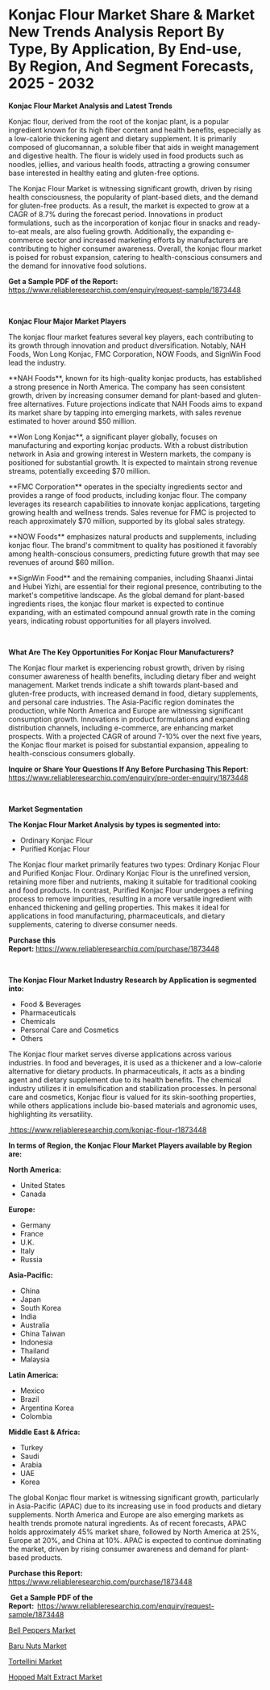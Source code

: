 <p><h1>Konjac Flour Market Share & Market New Trends Analysis Report By Type, By Application, By End-use, By Region, And Segment Forecasts, 2025 - 2032</h1></p><p><strong>Konjac Flour Market Analysis and Latest Trends</strong></p>
<p><p>Konjac flour, derived from the root of the konjac plant, is a popular ingredient known for its high fiber content and health benefits, especially as a low-calorie thickening agent and dietary supplement. It is primarily composed of glucomannan, a soluble fiber that aids in weight management and digestive health. The flour is widely used in food products such as noodles, jellies, and various health foods, attracting a growing consumer base interested in healthy eating and gluten-free options.</p><p>The Konjac Flour Market is witnessing significant growth, driven by rising health consciousness, the popularity of plant-based diets, and the demand for gluten-free products. As a result, the market is expected to grow at a CAGR of 8.7% during the forecast period. Innovations in product formulations, such as the incorporation of konjac flour in snacks and ready-to-eat meals, are also fueling growth. Additionally, the expanding e-commerce sector and increased marketing efforts by manufacturers are contributing to higher consumer awareness. Overall, the konjac flour market is poised for robust expansion, catering to health-conscious consumers and the demand for innovative food solutions.</p></p>
<p><strong>Get a Sample PDF of the Report:&nbsp;</strong> <a href="https://www.reliableresearchiq.com/enquiry/request-sample/1873448?utm_campaign=1087&utm_medium=2&utm_source=Github&utm_content=ia&utm_term=14022025&utm_id=konjac-flour">https://www.reliableresearchiq.com/enquiry/request-sample/1873448</a></p>
<p>&nbsp;</p>
<p><strong>Konjac Flour Major Market Players</strong></p>
<p><p>The konjac flour market features several key players, each contributing to its growth through innovation and product diversification. Notably, NAH Foods, Won Long Konjac, FMC Corporation, NOW Foods, and SignWin Food lead the industry.</p><p>**NAH Foods**, known for its high-quality konjac products, has established a strong presence in North America. The company has seen consistent growth, driven by increasing consumer demand for plant-based and gluten-free alternatives. Future projections indicate that NAH Foods aims to expand its market share by tapping into emerging markets, with sales revenue estimated to hover around $50 million.</p><p>**Won Long Konjac**, a significant player globally, focuses on manufacturing and exporting konjac products. With a robust distribution network in Asia and growing interest in Western markets, the company is positioned for substantial growth. It is expected to maintain strong revenue streams, potentially exceeding $70 million.</p><p>**FMC Corporation** operates in the specialty ingredients sector and provides a range of food products, including konjac flour. The company leverages its research capabilities to innovate konjac applications, targeting growing health and wellness trends. Sales revenue for FMC is projected to reach approximately $70 million, supported by its global sales strategy.</p><p>**NOW Foods** emphasizes natural products and supplements, including konjac flour. The brand's commitment to quality has positioned it favorably among health-conscious consumers, predicting future growth that may see revenues of around $60 million.</p><p>**SignWin Food** and the remaining companies, including Shaanxi Jintai and Hubei Yizhi, are essential for their regional presence, contributing to the market's competitive landscape. As the global demand for plant-based ingredients rises, the konjac flour market is expected to continue expanding, with an estimated compound annual growth rate in the coming years, indicating robust opportunities for all players involved.</p></p>
<p>&nbsp;</p>
<p><strong>What Are The Key Opportunities For Konjac Flour Manufacturers?</strong></p>
<p><p>The Konjac flour market is experiencing robust growth, driven by rising consumer awareness of health benefits, including dietary fiber and weight management. Market trends indicate a shift towards plant-based and gluten-free products, with increased demand in food, dietary supplements, and personal care industries. The Asia-Pacific region dominates the production, while North America and Europe are witnessing significant consumption growth. Innovations in product formulations and expanding distribution channels, including e-commerce, are enhancing market prospects. With a projected CAGR of around 7-10% over the next five years, the Konjac flour market is poised for substantial expansion, appealing to health-conscious consumers globally.</p></p>
<p><strong>Inquire or Share Your Questions If Any Before Purchasing This Report:</strong> <a href="https://www.reliableresearchiq.com/enquiry/pre-order-enquiry/1873448?utm_campaign=1087&utm_medium=2&utm_source=Github&utm_content=ia&utm_term=14022025&utm_id=konjac-flour">https://www.reliableresearchiq.com/enquiry/pre-order-enquiry/1873448</a></p>
<p>&nbsp;</p>
<p><strong>Market Segmentation</strong></p>
<p><strong>The Konjac Flour Market Analysis by types is segmented into:</strong></p>
<p><ul><li>Ordinary Konjac Flour</li><li>Purified Konjac Flour</li></ul></p>
<p><p>The Konjac flour market primarily features two types: Ordinary Konjac Flour and Purified Konjac Flour. Ordinary Konjac Flour is the unrefined version, retaining more fiber and nutrients, making it suitable for traditional cooking and food products. In contrast, Purified Konjac Flour undergoes a refining process to remove impurities, resulting in a more versatile ingredient with enhanced thickening and gelling properties. This makes it ideal for applications in food manufacturing, pharmaceuticals, and dietary supplements, catering to diverse consumer needs.</p></p>
<p><strong>Purchase this Report:&nbsp;</strong><a href="https://www.reliableresearchiq.com/purchase/1873448?utm_campaign=1087&utm_medium=2&utm_source=Github&utm_content=ia&utm_term=14022025&utm_id=konjac-flour">https://www.reliableresearchiq.com/purchase/1873448</a></p>
<p>&nbsp;</p>
<p><strong>The Konjac Flour Market Industry Research by Application is segmented into:</strong></p>
<p><ul><li>Food & Beverages</li><li>Pharmaceuticals</li><li>Chemicals</li><li>Personal Care and Cosmetics</li><li>Others</li></ul></p>
<p><p>The Konjac flour market serves diverse applications across various industries. In food and beverages, it is used as a thickener and a low-calorie alternative for dietary products. In pharmaceuticals, it acts as a binding agent and dietary supplement due to its health benefits. The chemical industry utilizes it in emulsification and stabilization processes. In personal care and cosmetics, Konjac flour is valued for its skin-soothing properties, while others applications include bio-based materials and agronomic uses, highlighting its versatility.</p></p>
<p><a href="https://www.reliableresearchiq.com/konjac-flour-r1873448?utm_campaign=1087&utm_medium=2&utm_source=Github&utm_content=ia&utm_term=14022025&utm_id=konjac-flour">&nbsp;https://www.reliableresearchiq.com/konjac-flour-r1873448</a></p>
<p><strong>In terms of Region, the Konjac Flour Market Players available by Region are:</strong></p>
<p>
    <p> <strong> North America: </strong>
        <ul>
            <li>United States</li>
            <li>Canada</li>
        </ul>
        </p> 
    <p> <strong> Europe: </strong>
        <ul>
            <li>Germany</li>
            <li>France</li>
            <li>U.K.</li>
            <li>Italy</li>
            <li>Russia</li>
        </ul>
        </p> 
    <p> <strong> Asia-Pacific: </strong>
        <ul>
            <li>China</li>
            <li>Japan</li>
            <li>South Korea</li>
            <li>India</li>
            <li>Australia</li>
            <li>China Taiwan</li>
            <li>Indonesia</li>
            <li>Thailand</li>
            <li>Malaysia</li>
        </ul>
        </p> 
    <p> <strong> Latin America: </strong>
        <ul>
            <li>Mexico</li>
            <li>Brazil</li>
            <li>Argentina Korea</li>
            <li>Colombia</li>
        </ul>
        </p> 
    <p> <strong> Middle East & Africa: </strong>
        <ul>
            <li>Turkey</li>
            <li>Saudi</li>
            <li>Arabia</li>
            <li>UAE</li>
            <li>Korea</li>
        </ul>
    </p>
    </p>
<p><p>The global Konjac flour market is witnessing significant growth, particularly in Asia-Pacific (APAC) due to its increasing use in food products and dietary supplements. North America and Europe are also emerging markets as health trends promote natural ingredients. As of recent forecasts, APAC holds approximately 45% market share, followed by North America at 25%, Europe at 20%, and China at 10%. APAC is expected to continue dominating the market, driven by rising consumer awareness and demand for plant-based products.</p></p>
<p><strong>Purchase this Report: </strong><a href="https://www.reliableresearchiq.com/purchase/1873448?utm_campaign=1087&utm_medium=2&utm_source=Github&utm_content=ia&utm_term=14022025&utm_id=konjac-flour">https://www.reliableresearchiq.com/purchase/1873448</a></p>
<p>&nbsp;<strong>Get a Sample PDF of the Report:&nbsp;&nbsp;</strong><a href="https://www.reliableresearchiq.com/enquiry/request-sample/1873448?utm_campaign=1087&utm_medium=2&utm_source=Github&utm_content=ia&utm_term=14022025&utm_id=konjac-flour">https://www.reliableresearchiq.com/enquiry/request-sample/1873448</a></p>
<p><strong></strong></p>
<p><p><a href="https://github.com/merkinedry7b/Market-Research-Report-List-1/blob/main/bell-peppers-market.md?utm_campaign=1087&utm_medium=2&utm_source=Github&utm_content=ia&utm_term=14022025&utm_id=konjac-flour">Bell Peppers Market</a></p><p><a href="https://github.com/nacrehuipie/Market-Research-Report-List-1/blob/main/baru-nuts-market.md?utm_campaign=1087&utm_medium=2&utm_source=Github&utm_content=ia&utm_term=14022025&utm_id=konjac-flour">Baru Nuts Market</a></p><p><a href="https://github.com/urticagebbia/Market-Research-Report-List-1/blob/main/tortellini-market.md?utm_campaign=1087&utm_medium=2&utm_source=Github&utm_content=ia&utm_term=14022025&utm_id=konjac-flour">Tortellini Market</a></p><p><a href="https://github.com/wynonachirei9/Market-Research-Report-List-1/blob/main/hopped-malt-extract-market.md?utm_campaign=1087&utm_medium=2&utm_source=Github&utm_content=ia&utm_term=14022025&utm_id=konjac-flour">Hopped Malt Extract Market</a></p></p>